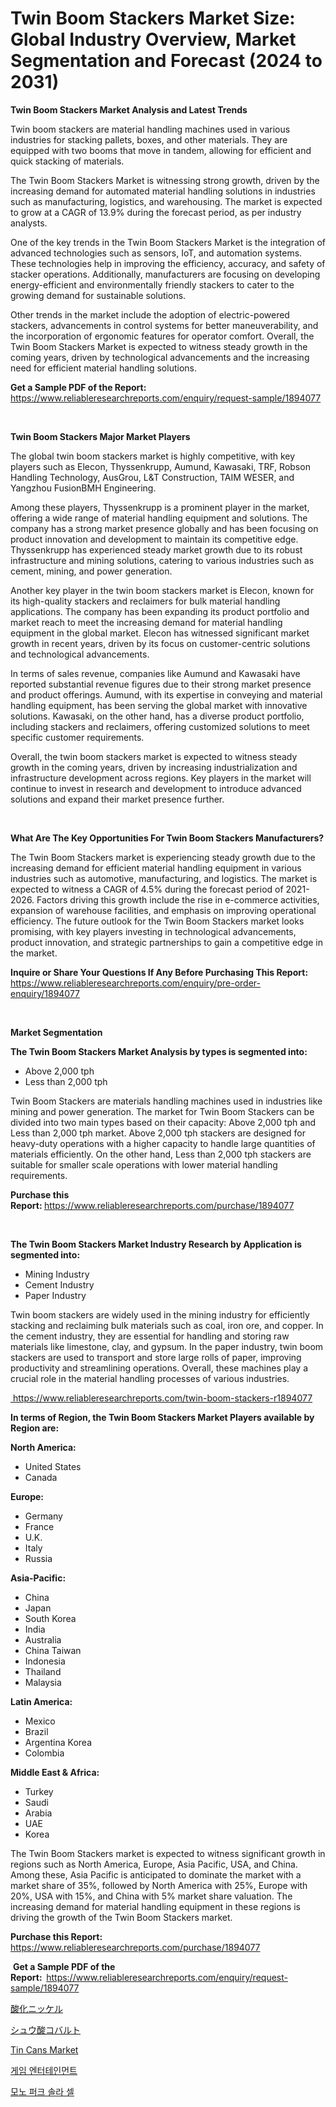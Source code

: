 <p><h1>Twin Boom Stackers Market Size: Global Industry Overview, Market Segmentation and Forecast (2024 to 2031)</h1></p><p><strong>Twin Boom Stackers Market Analysis and Latest Trends</strong></p>
<p><p>Twin boom stackers are material handling machines used in various industries for stacking pallets, boxes, and other materials. They are equipped with two booms that move in tandem, allowing for efficient and quick stacking of materials.</p><p>The Twin Boom Stackers Market is witnessing strong growth, driven by the increasing demand for automated material handling solutions in industries such as manufacturing, logistics, and warehousing. The market is expected to grow at a CAGR of 13.9% during the forecast period, as per industry analysts.</p><p>One of the key trends in the Twin Boom Stackers Market is the integration of advanced technologies such as sensors, IoT, and automation systems. These technologies help in improving the efficiency, accuracy, and safety of stacker operations. Additionally, manufacturers are focusing on developing energy-efficient and environmentally friendly stackers to cater to the growing demand for sustainable solutions.</p><p>Other trends in the market include the adoption of electric-powered stackers, advancements in control systems for better maneuverability, and the incorporation of ergonomic features for operator comfort. Overall, the Twin Boom Stackers Market is expected to witness steady growth in the coming years, driven by technological advancements and the increasing need for efficient material handling solutions.</p></p>
<p><strong>Get a Sample PDF of the Report:&nbsp;</strong> <a href="https://www.reliableresearchreports.com/enquiry/request-sample/1894077">https://www.reliableresearchreports.com/enquiry/request-sample/1894077</a></p>
<p>&nbsp;</p>
<p><strong>Twin Boom Stackers Major Market Players</strong></p>
<p><p>The global twin boom stackers market is highly competitive, with key players such as Elecon, Thyssenkrupp, Aumund, Kawasaki, TRF, Robson Handling Technology, AusGrou, L&T Construction, TAIM WESER, and Yangzhou FusionBMH Engineering. </p><p>Among these players, Thyssenkrupp is a prominent player in the market, offering a wide range of material handling equipment and solutions. The company has a strong market presence globally and has been focusing on product innovation and development to maintain its competitive edge. Thyssenkrupp has experienced steady market growth due to its robust infrastructure and mining solutions, catering to various industries such as cement, mining, and power generation.</p><p>Another key player in the twin boom stackers market is Elecon, known for its high-quality stackers and reclaimers for bulk material handling applications. The company has been expanding its product portfolio and market reach to meet the increasing demand for material handling equipment in the global market. Elecon has witnessed significant market growth in recent years, driven by its focus on customer-centric solutions and technological advancements.</p><p>In terms of sales revenue, companies like Aumund and Kawasaki have reported substantial revenue figures due to their strong market presence and product offerings. Aumund, with its expertise in conveying and material handling equipment, has been serving the global market with innovative solutions. Kawasaki, on the other hand, has a diverse product portfolio, including stackers and reclaimers, offering customized solutions to meet specific customer requirements.</p><p>Overall, the twin boom stackers market is expected to witness steady growth in the coming years, driven by increasing industrialization and infrastructure development across regions. Key players in the market will continue to invest in research and development to introduce advanced solutions and expand their market presence further.</p></p>
<p>&nbsp;</p>
<p><strong>What Are The Key Opportunities For Twin Boom Stackers Manufacturers?</strong></p>
<p><p>The Twin Boom Stackers market is experiencing steady growth due to the increasing demand for efficient material handling equipment in various industries such as automotive, manufacturing, and logistics. The market is expected to witness a CAGR of 4.5% during the forecast period of 2021-2026. Factors driving this growth include the rise in e-commerce activities, expansion of warehouse facilities, and emphasis on improving operational efficiency. The future outlook for the Twin Boom Stackers market looks promising, with key players investing in technological advancements, product innovation, and strategic partnerships to gain a competitive edge in the market.</p></p>
<p><strong>Inquire or Share Your Questions If Any Before Purchasing This Report:</strong> <a href="https://www.reliableresearchreports.com/enquiry/pre-order-enquiry/1894077">https://www.reliableresearchreports.com/enquiry/pre-order-enquiry/1894077</a></p>
<p>&nbsp;</p>
<p><strong>Market Segmentation</strong></p>
<p><strong>The Twin Boom Stackers Market Analysis by types is segmented into:</strong></p>
<p><ul><li>Above 2,000 tph</li><li>Less than 2,000 tph</li></ul></p>
<p><p>Twin Boom Stackers are materials handling machines used in industries like mining and power generation. The market for Twin Boom Stackers can be divided into two main types based on their capacity: Above 2,000 tph and Less than 2,000 tph market. Above 2,000 tph stackers are designed for heavy-duty operations with a higher capacity to handle large quantities of materials efficiently. On the other hand, Less than 2,000 tph stackers are suitable for smaller scale operations with lower material handling requirements.</p></p>
<p><strong>Purchase this Report:&nbsp;</strong><a href="https://www.reliableresearchreports.com/purchase/1894077">https://www.reliableresearchreports.com/purchase/1894077</a></p>
<p>&nbsp;</p>
<p><strong>The Twin Boom Stackers Market Industry Research by Application is segmented into:</strong></p>
<p><ul><li>Mining Industry</li><li>Cement Industry</li><li>Paper Industry</li></ul></p>
<p><p>Twin boom stackers are widely used in the mining industry for efficiently stacking and reclaiming bulk materials such as coal, iron ore, and copper. In the cement industry, they are essential for handling and storing raw materials like limestone, clay, and gypsum. In the paper industry, twin boom stackers are used to transport and store large rolls of paper, improving productivity and streamlining operations. Overall, these machines play a crucial role in the material handling processes of various industries.</p></p>
<p><a href="https://www.reliableresearchreports.com/twin-boom-stackers-r1894077">&nbsp;https://www.reliableresearchreports.com/twin-boom-stackers-r1894077</a></p>
<p><strong>In terms of Region, the Twin Boom Stackers Market Players available by Region are:</strong></p>
<p>
    <p> <strong> North America: </strong>
        <ul>
            <li>United States</li>
            <li>Canada</li>
        </ul>
        </p> 
    <p> <strong> Europe: </strong>
        <ul>
            <li>Germany</li>
            <li>France</li>
            <li>U.K.</li>
            <li>Italy</li>
            <li>Russia</li>
        </ul>
        </p> 
    <p> <strong> Asia-Pacific: </strong>
        <ul>
            <li>China</li>
            <li>Japan</li>
            <li>South Korea</li>
            <li>India</li>
            <li>Australia</li>
            <li>China Taiwan</li>
            <li>Indonesia</li>
            <li>Thailand</li>
            <li>Malaysia</li>
        </ul>
        </p> 
    <p> <strong> Latin America: </strong>
        <ul>
            <li>Mexico</li>
            <li>Brazil</li>
            <li>Argentina Korea</li>
            <li>Colombia</li>
        </ul>
        </p> 
    <p> <strong> Middle East & Africa: </strong>
        <ul>
            <li>Turkey</li>
            <li>Saudi</li>
            <li>Arabia</li>
            <li>UAE</li>
            <li>Korea</li>
        </ul>
    </p>
    </p>
<p><p>The Twin Boom Stackers market is expected to witness significant growth in regions such as North America, Europe, Asia Pacific, USA, and China. Among these, Asia Pacific is anticipated to dominate the market with a market share of 35%, followed by North America with 25%, Europe with 20%, USA with 15%, and China with 5% market share valuation. The increasing demand for material handling equipment in these regions is driving the growth of the Twin Boom Stackers market.</p></p>
<p><strong>Purchase this Report: </strong><a href="https://www.reliableresearchreports.com/purchase/1894077">https://www.reliableresearchreports.com/purchase/1894077</a></p>
<p>&nbsp;<strong>Get a Sample PDF of the Report:&nbsp;&nbsp;</strong><a href="https://www.reliableresearchreports.com/enquiry/request-sample/1894077">https://www.reliableresearchreports.com/enquiry/request-sample/1894077</a></p>
<p><strong></strong></p>
<p><p><a href="https://github.com/alyle7648/Market-Research-Report-List-1/blob/main/442569844681.md">酸化ニッケル</a></p><p><a href="https://github.com/leigh4852023/Market-Research-Report-List-1/blob/main/522274244682.md">シュウ酸コバルト</a></p><p><a href="https://issuu.com/reportprime-2/docs/tin-cans-market-size-2030.pptx">Tin Cans Market</a></p><p><a href="https://medium.com/@albinbrakus2023/%EA%B2%8C%EC%9E%84-%EC%97%94%ED%84%B0%ED%85%8C%EC%9D%B8%EB%A8%BC%ED%8A%B8-%EC%8B%9C%EC%9E%A5-%EC%8B%9C%EC%9E%A5-%EC%A0%90%EC%9C%A0%EC%9C%A8-%EC%8B%9C%EC%9E%A5-%ED%8A%B8%EB%A0%8C%EB%93%9C-%EB%B0%8F-%EB%AF%B8%EB%9E%98-%EC%84%B1%EC%9E%A5-%ED%83%90%EC%83%89-318c7d8c5cef">게임 엔터테인먼트</a></p><p><a href="https://medium.com/@albinbrakus2023/%EB%AA%A8%EB%85%B8-perc-%ED%83%9C%EC%96%91%EC%A0%84%EC%A7%80-%EC%8B%9C%EC%9E%A5-%EC%8B%9C%EC%9E%A5-cagr-%EC%8B%9C%EC%9E%A5-%ED%8A%B8%EB%A0%8C%EB%93%9C-%EB%B0%8F-%EC%84%B1%EC%9E%A5-%EC%A0%84%EB%9E%B5%EC%97%90-%EB%8C%80%ED%95%9C-%ED%86%B5%EC%B0%B0%EB%A0%A5-5fe712c8c03c">모노 퍼크 솔라 셀</a></p></p>